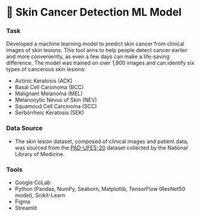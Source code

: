 # 🦠 Skin Cancer Detection ML Model

### Task
Developed a machine learning model to predict skin cancer from clinical images of skin lesions. This tool aims to help people detect cancer earlier and more conveniently, as even a few days can make a life-saving difference. The model was trained on over 1,800 images and can identify six types of cancerous skin lesions:
- Actinic Keratosis (ACK)
- Basal Cell Carsinoma (BCC)
- Malignant Melanoma (MEL)
- Melanocytic Nevus of Skin (NEV)
- Squamoud Cell Carcinoma (SCC)
- Serborrheic Keratosis (SEK)

### Data Source
- The skin lesion dataset, composed of clinical images and patient data, was sourced from the [PAD-UFES-20](https://www.ncbi.nlm.nih.gov/pmc/articles/PMC7479321/) dataset collected by the National Library of Medicine.

### Tools
- Google CoLab
- Python (Pandas, NumPy, Seaborn, Matplotlib, TensorFlow (ResNet50 model), Scikit-Learn
- Figma
- Streamlit 
